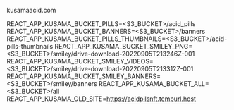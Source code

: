 kusamaacid.com

REACT_APP_KUSAMA_BUCKET_PILLS=<S3_BUCKET>/acid_pills
REACT_APP_KUSAMA_BUCKET_BANNERS=<S3_BUCKET>/banners
REACT_APP_KUSAMA_BUCKET_PILLS_THUMBNAILS=<S3_BUCKET>/acid-pills-thumbnails
REACT_APP_KUSAMA_BUCKET_SMILEY_PNG=<S3_BUCKET>/smiley/drive-download-20220905T213246Z-001
REACT_APP_KUSAMA_BUCKET_SMILEY_VIDEOS=<S3_BUCKET>/smiley/drive-download-20220905T213312Z-001
REACT_APP_KUSAMA_BUCKET_SMILEY_BANNERS=<S3_BUCKET>/smiley/banners
REACT_APP_KUSAMA_BUCKET_ALL=<S3_BUCKET>/all
REACT_APP_KUSAMA_OLD_SITE=https://acidpilsnft.tempurl.host